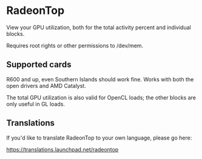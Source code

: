 RadeonTop
=========

View your GPU utilization, both for the total activity percent and individual blocks.

Requires root rights or other permissions to /dev/mem.

Supported cards
---------------

R600 and up, even Southern Islands should work fine.
Works with both the open drivers and AMD Catalyst.

The total GPU utilization is also valid for OpenCL loads; the other blocks
are only useful in GL loads.

Translations
------------

If you'd like to translate RadeonTop to your own language, please go here:

https://translations.launchpad.net/radeontop
